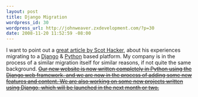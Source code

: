 ```yaml
---
layout: post
title: Django Migration
wordpress_id: 30
wordpress_url: http://johnweaver.zxdevelopment.com/?p=30
date: 2008-11-20 11:52:59 -08:00
---
```

I want to point out a <a href="http://birdhouse.org/blog/2008/11/19/notes-on-a-django-migration/">great article by Scot Hacker</a>, about his experiences migrating to a <a href="http://www.djangoproject.com/">Django</a> & <a href="http://www.python.org/">Python</a> based platform. My company is in the process of a similar migration itself for similar reasons, if not quite the same background. <del><a href="http://www.zxdevelopment.com/">Our new website is now written completely in Python using the Django web framework, and we are now in the process of adding some new features and content. We are also working on some new projects written using Django, which will be launched in the next month or two.
